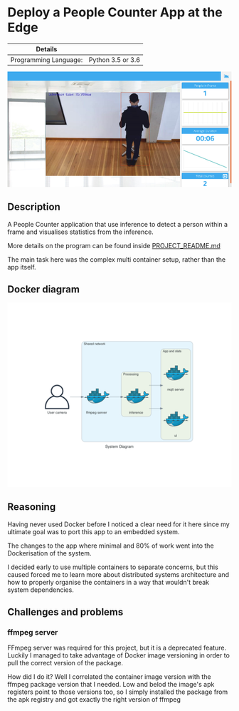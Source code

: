 # Deploy a People Counter App at the Edge

| Details               |                   |
| --------------------- | ----------------- |
| Programming Language: | Python 3.5 or 3.6 |

![people-counter-python](./docs/images/people-counter-image.png)

## Description

A People Counter application that use inference to detect a person within a frame and visualises statistics from the inference.

More details on the program can be found inside [PROJECT_README.md](./PROJECT_README.md)

The main task here was the complex multi container setup, rather than the app itself.

## Docker diagram

![docker diagram](./docs/diagrams/system_diagram.png)

## Reasoning

Having never used Docker before I noticed a clear need for it here since my ultimate goal was to port this app to an embedded system.

The changes to the app where minimal and 80% of work went into the Dockerisation of the system.

I decided early to use multiple containers to separate concerns, but this caused forced me to learn more about distributed systems architecture and how to properly organise the containers in a way that wouldn't break system dependencies.

## Challenges and problems

### ffmpeg server

FFmpeg server was required for this project, but it is a deprecated feature. Luckily I managed to take advantage of Docker image versioning in order to pull the correct version of the package.

How did I do it? Well I correlated the container image version with the ffmpeg package version that I needed. Low and belod the image's apk registers point to those versions too, so I simply installed the package from the apk registry and got exactly the right version of ffmpeg 
